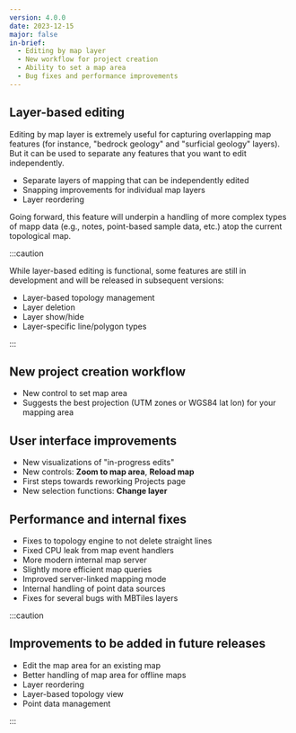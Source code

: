 ```yaml
---
version: 4.0.0
date: 2023-12-15
major: false
in-brief:
  - Editing by map layer
  - New workflow for project creation
  - Ability to set a map area
  - Bug fixes and performance improvements
---
```


## Layer-based editing

Editing by map layer is extremely useful for capturing overlapping map features
(for instance, "bedrock geology" and "surficial geology" layers).
But it can be used to separate any features that you want to edit
independently.

- Separate layers of mapping that can be independently edited
- Snapping improvements for individual map layers
- Layer reordering

Going forward, this feature will underpin a handling of more complex types of
mapp data (e.g., notes, point-based sample data, etc.) atop the current topological map.

:::caution

While layer-based editing is functional, some features are still in development and will be released in subsequent versions:

- Layer-based topology management
- Layer deletion
- Layer show/hide
- Layer-specific line/polygon types

:::

## New project creation workflow

- New control to set map area
- Suggests the best projection (UTM zones or WGS84 lat lon) for your mapping area

## User interface improvements

- New visualizations of "in-progress edits"
- New controls: **Zoom to map area**, **Reload map**
- First steps towards reworking Projects page
- New selection functions: **Change layer**

## Performance and internal fixes

- Fixes to topology engine to not delete straight lines
- Fixed CPU leak from map event handlers
- More modern internal map server
- Slightly more efficient map queries
- Improved server-linked mapping mode
- Internal handling of point data sources
- Fixes for several bugs with MBTiles layers

:::caution

## Improvements to be added in future releases

- Edit the map area for an existing map
- Better handling of map area for offline maps
- Layer reordering
- Layer-based topology view
- Point data management

:::
